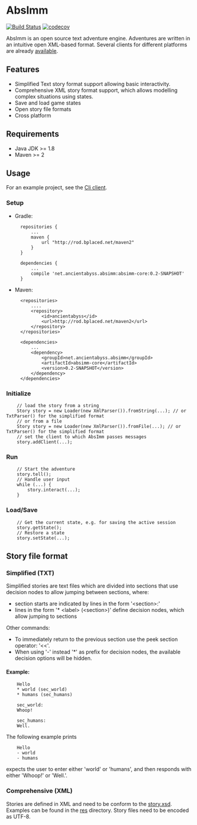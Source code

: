 AbsImm
======

[![Build Status](https://travis-ci.org/AncientAbyss/AbsImm.svg?branch=master)](https://travis-ci.org/AncientAbyss/AbsImm) [![codecov](https://codecov.io/gh/AncientAbyss/AbsImm/branch/master/graph/badge.svg)](https://codecov.io/gh/AncientAbyss/AbsImm)

AbsImm is an open source text adventure engine. Adventures are written in an intuitive open XML-based format.
Several clients for different platforms are already [available](https://github.com/AncientAbyss).


Features
--------

* Simplified Text story format support allowing basic interactivity.
* Comprehensive XML story format support, which allows modelling complex situations using states.
* Save and load game states
* Open story file formats
* Cross platform


Requirements
------------

* Java JDK >= 1.8
* Maven >= 2


Usage
-----

For an example project, see the [Cli client](https://github.com/AncientAbyss/AbsImm-Cli).

### Setup

* Gradle:

        repositories {
            ...
            maven {
                url "http://rod.bplaced.net/maven2"
            }
        }
            
        dependencies {
            ...
            compile 'net.ancientabyss.absimm:absimm-core:0.2-SNAPSHOT'
        }
            
* Maven:
 
        <repositories>
            ....
            <repository>
                <id>ancientabyss</id>
                <url>http://rod.bplaced.net/maven2</url>
            </repository>
        </repositories>
        
        <dependencies>
            ...
            <dependency>
                <groupId>net.ancientabyss.absimm</groupId>
                <artifactId>absimm-core</artifactId>
                <version>0.2-SNAPSHOT</version>
            </dependency>
        </dependencies>


### Initialize

        // load the story from a string
        Story story = new Loader(new XmlParser()).fromString(...); // or TxtParser() for the simplified format
        // or from a file
        Story story = new Loader(new XmlParser()).fromFile(...); // or TxtParser() for the simplified format
        // set the client to which AbsImm passes messages
        story.addClient(...);

### Run

        // Start the adventure
        story.tell();
        // Handle user input
        while (...) {
            story.interact(...);
        }
        
### Load/Save

        // Get the current state, e.g. for saving the active session
        story.getState();
        // Restore a state
        story.setState(...);


Story file format
-----------------

### Simplified (TXT)

Simplified stories are text files which are divided into sections 
that use decision nodes to allow jumping between sections, where:

* section starts are indicated by lines in the form '\<section\>:'
* lines in the form '* \<label\> (\<section\>)' define decision nodes,
    which allow jumping to sections

Other commands:
* To immediately return to the previous section use the peek section operator: '<<'.
* When using '-' instead '*' as prefix for decision nodes, the available decision options will be hidden.

#### Example:

        Hello
        * world (sec_world)
        * humans (sec_humans)
        
        sec_world:
        Whoop!
        
        sec_humans:
        Well.

The following example prints

        Hello
        - world
        - humans

expects the user to enter either 'world' or 'humans', 
and then responds with either 'Whoop!' or 'Well.'.


### Comprehensive (XML)

Stories are defined in XML and need to be conform to the [story.xsd](story.xsd).
Examples can be found in the [res](res) directory.
Story files need to be encoded as UTF-8.

